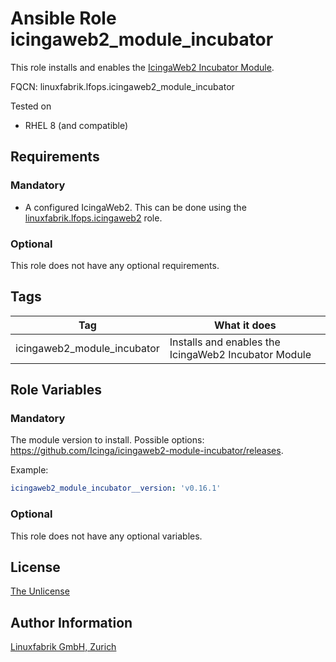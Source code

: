 # Ansible Role icingaweb2_module_incubator

This role installs and enables the [IcingaWeb2 Incubator Module](https://github.com/Icinga/icingaweb2-module-incubator).

FQCN: linuxfabrik.lfops.icingaweb2_module_incubator

Tested on

* RHEL 8 (and compatible)


## Requirements

### Mandatory

* A configured IcingaWeb2. This can be done using the [linuxfabrik.lfops.icingaweb2](https://github.com/linuxfabrik/lfops/tree/main/roles/icingaweb2) role.


### Optional

This role does not have any optional requirements.


## Tags

| Tag                         | What it does                                         |
| ---                         | ------------                                         |
| icingaweb2_module_incubator | Installs and enables the IcingaWeb2 Incubator Module |


## Role Variables

### Mandatory


The module version to install. Possible options: https://github.com/Icinga/icingaweb2-module-incubator/releases.

Example:
```yaml
icingaweb2_module_incubator__version: 'v0.16.1'
```


### Optional

This role does not have any optional variables.


## License

[The Unlicense](https://unlicense.org/)


## Author Information

[Linuxfabrik GmbH, Zurich](https://www.linuxfabrik.ch)
